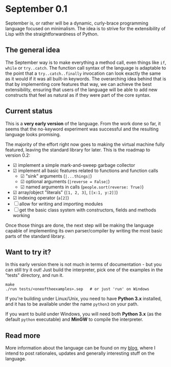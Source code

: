 # September 0.1

September is, or rather will be a dynamic, curly-brace programming language focused on minimalism. The idea is to strive for the extensibility of Lisp with the straightforwardness of Python. 

## The general idea

The September way is to make everything a method call, even things like `if`, `while` or `try..catch`. The function call syntax of the  language is adaptable to the point that a `try..catch..finally` invocation can look exactly the same as it would if it was all built-in keywords. The overarching idea behind that is that by implementing core features that way, we can achieve the best extensibility, ensuring that users of the language will be able to add new constructs that feel as natural as if they were part of the core syntax.

## Current status

This is a **very early version** of the language. From the work done so far, it seems that the no-keyword experiment was successful and the resulting language looks promising. 

The majority of the effort right now goes to making the virtual machine fully featured, leaving the standard library for later. This is the roadmap to version 0.2:

* ☑ implement a simple mark-and-sweep garbage collector 
* ☑ implement all basic features related to functions and function calls
	* ☑ "sink" arguments (`|...things|`)
	* ☑ optional arguments (`|reverse = False|`)
	* ☑ named arguments in calls (`people.sort(reverse: True)`) 
* ☑ array/object "literals" (`[1, 2, 3]`, `[[x:1, y:2]]`)
* ☑ indexing operator (`a[2]`)
* ☐ allow for writing and importing modules
* ☐ get the basic class system with constructors, fields and methods working

Once those things are done, the next step will be making the language capable of implementing its own parser/compiler by writing the most basic parts of the standard library.

## Want to try it?

In this early version there is not much in terms of documentation - but you can still try it out!
Just build the interpreter, pick one of the examples in the "tests" directory, and run it.

    make
    ./run tests/<oneoftheexamples>.sep   # or just 'run' on Windows

If you're building under Linux/Unix, you need to have **Python 3.x** installed, and it has to be available under the name `python3` on your path.

If you want to build under Windows, you will need both **Python 3.x** (as the default `python` executable) and **MinGW** to compile the interpreter.

## Read more

More information about the language can be found on my [blog](http://wasyl.eu/tags/september/), where I intend to post rationales, updates and generally interesting stuff on the language.
